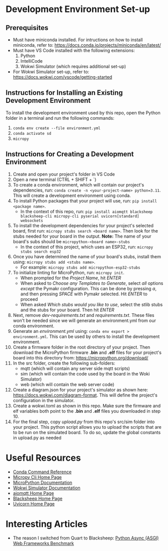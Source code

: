 # Development Environment Set-up
## Prerequisites
- Must have miniconda installed. For intructions on how to install miniconda, refer to: https://docs.conda.io/projects/miniconda/en/latest/
- Must have VS Code installed with the following extensions:
    1. Python
    2. IntelliCode
    3. Wokwi Simulator (which requires additional set-up)
- For Wokwi Simulator set-up, refer to: https://docs.wokwi.com/vscode/getting-started

## Instructions for Installing an Existing Development Environment
To install the development environment used by this repo, open the Python folder in a terminal and run the following commands:
1. `conda env create --file environment.yml`
2. `conda activate sd`
3. `micropy`

## Instructions for Creating a Development Environment
1. Create and open your project's folder in VS Code 
2. Open a new terminal (CTRL + SHIFT + `)
3. To create a conda environment, which will contain our project's dependencies, run: `conda create -n <your-project-name> python=3.11`. This will create a development environment using conda.
4. To install Python packages that your project will use, run: `pip install <package name>`. 
    - In the context of this repo, run: `pip install aiomqtt blacksheep blacksheep-cli micropy-cli pyserial uvicorn[standard] websockets`
5. To install the development dependencies for your project's selected board, first run: `micropy stubs search <board name>`. Then look for the stubs needed for your board in the output. **Note:** The name of your board's subs should be `micropython-<board name>-stubs`  
    - In the context of this project, which uses an ESP32, run: `micropy stubs search esp32`
6. Once you have determined the name of your board's stubs, install them using: `micropy stubs add <stubs name>`. 
    - For example: `micropy stubs add micropython-esp32-stubs`
7. To initialize linting for MicroPython, run: `micropy init`. 
    - When prompted for the *Project Name*, hit *ENTER*
    - When asked to *Choose any Templates to Generate*, select *all* options *except* the Pymakr configuration. This can be done by pressing *a*, and then pressing *SPACE* with Pymakr selected. Hit *ENTER* to proceed 
    - When asked *Which stubs would you like to use*, select the stlib stubs and the stubs for your board. Then hit *ENTER*
8. Next, remove *dev-requirements.txt* and *requirements.txt*. These files won't be needed since we will generate an environment.yml from our conda environment.
9. Generate an *environment.yml* using: `conda env export > environment.yml`. This can be used by others to install the development environment.
10. Create a firmware folder in the root directory of your project. Then download the MicroPython firmware **.bin** and **.elf** files for your project's board into this directory from: https://micropython.org/download/
11. In the src folder, create the following sub-folders:
    - mqtt (which will contain any server side mqtt scripts)
    - sim (which will contain the code used by the board in the Woki Simulator)
    - web (which will contain the web server code)
12. Create a diagram.json for your project's simulator as shown here: https://docs.wokwi.com/diagram-format. This will define the project's configuration in the simulator.
13. Create a wokwi.toml as shown in this repo. Make sure the firmware and elf variables both point to the **.bin** and **.elf** files you downloaded in step 10.
14. For the final step, copy *upload.py* from this repo's src/sim folder into your project. This python script allows you to upload the scripts that are to be run on the simulated board. To do so, update the global constants in upload.py as needed

# Useful Resources
- [Conda Command Reference](https://docs.conda.io/projects/conda/en/latest/commands/index.html)
- [Micropy Cli Home Page](https://micropy-cli.readthedocs.io/en/latest/index.html)
- [MicroPython Documentation](https://docs.micropython.org/en/latest/)
- [Wokwi Simulator Documentation](https://docs.wokwi.com/?utm_source=wokwi)
- [aiomqtt Home Page](https://sbtinstruments.github.io/aiomqtt/)
- [Blacksheep Home Page](https://www.neoteroi.dev/blacksheep/)
- [Uvicorn Home Page](https://www.uvicorn.org/)

# Interesting Articles
- The reason I switched from Quart to Blacksheep: [Python Async (ASGI) Web Frameworks Benchmark](https://klen.github.io/py-frameworks-bench/)
